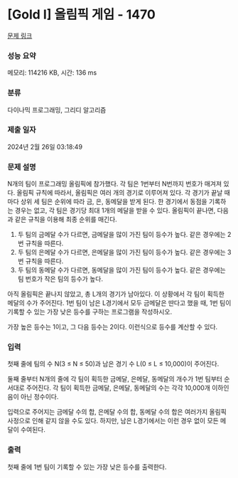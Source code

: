 # [Gold I] 올림픽 게임 - 1470 

[문제 링크](https://www.acmicpc.net/problem/1470) 

### 성능 요약

메모리: 114216 KB, 시간: 136 ms

### 분류

다이나믹 프로그래밍, 그리디 알고리즘

### 제출 일자

2024년 2월 26일 03:18:49

### 문제 설명

<p>N개의 팀이 프로그래밍 올림픽에 참가했다. 각 팀은 1번부터 N번까지 번호가 매겨져 있다. 올림픽 규칙에 따라서, 올림픽은 여러 개의 경기로 이루어져 있다. 각 경기가 끝날 때마다 상위 세 팀은 순위에 따라 금, 은, 동메달을 받게 된다. 한 경기에서 동점을 기록하는 경우는 없고, 각 팀은 경기당 최대 1개의 메달을 받을 수 있다. 올림픽이 끝나면, 다음과 같은 규칙을 이용해 최종 순위를 매긴다.</p>

<ol>
	<li>두 팀의 금메달 수가 다르면, 금메달을 많이 가진 팀이 등수가 높다. 같은 경우에는 2번 규칙을 따른다.</li>
	<li>두 팀의 은메달 수가 다르면, 은메달을 많이 가진 팀이 등수가 높다. 같은 경우에는 3번 규칙을 따른다.</li>
	<li>두 팀의 동메달 수가 다르면, 동메달을 많이 가진 팀이 등수가 높다. 같은 경우에는 팀 번호가 작은 팀의 등수가 높다.</li>
</ol>

<p>아직 올림픽은 끝나지 않았고, 총 L개의 경기가 남아있다. 이 상황에서 각 팀이 획득한 메달의 수가 주어진다. 1번 팀이 남은 L경기에서 모두 금메달은 딴다고 했을 때, 1번 팀이 기록할 수 있는 가장 낮은 등수를 구하는 프로그램을 작성하시오. </p>

<p>가장 높은 등수는 1이고, 그 다음 등수는 2이다. 이런식으로 등수를 계산할 수 있다.</p>

### 입력 

 <p>첫째 줄에 팀의 수 N(3 ≤ N ≤ 50)과 남은 경기 수 L(0 ≤ L ≤ 10,000)이 주어진다. </p>

<p>둘째 줄부터 N개의 줄에 각 팀이 획득한 금메달, 은메달, 동메달의 개수가 1번 팀부터 순서대로 주어진다. 각 팀이 획득한 금메달, 은메달, 동메달의 수는 각각 10,000개 이하인 음이 아닌 정수이다.</p>

<p>입력으로 주어지는 금메달 수의 합, 은메달 수의 합, 동메달 수의 합은 여러가지 올림픽 사정으로 인해 같지 않을 수도 있다. 하지만, 남은 L경기에서는 이런 경우 없이 모든 메달이 수여된다.</p>

### 출력 

 <p>첫째 줄에 1번 팀이 기록할 수 있는 가장 낮은 등수를 출력한다.</p>

